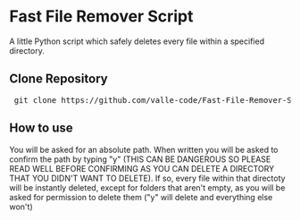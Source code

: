 # Fast File Remover Script
A little Python script which safely deletes every file within a specified directory.

## Clone Repository
<pre> git clone https://github.com/valle-code/Fast-File-Remover-Script </pre>

## How to use 
You will be asked for an absolute path. When written you will be asked to confirm the path by typing "y" (THIS CAN BE DANGEROUS SO PLEASE READ WELL BEFORE CONFIRMING AS YOU CAN DELETE A DIRECTORY THAT YOU DIDN'T WANT TO DELETE). If so, every file within that directoty will be instantly deleted, except for folders that aren't empty, as you will be asked for permission to delete them ("y" will delete and everything else won't)
